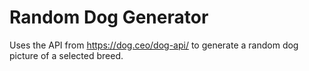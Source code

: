 # Random Dog Generator

Uses the API from https://dog.ceo/dog-api/ to generate a random dog picture of a selected breed.
